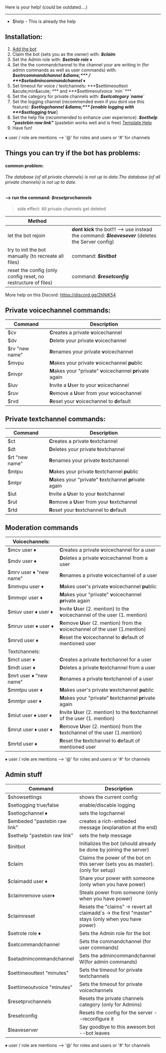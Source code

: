 Here is your help!
(could be outdated....)

------------


- $help - This is already the help

Installation:
------------
1. [Add the bot](https://discordapp.com/api/oauth2/authorize?client_id=640587565329678337&permissions=8&scope=bot "Add the bot")
2. Claim the bot (sets you as the owner) with: ***$claim***
3. Set the Admin role with: ***$setrole role &diams;***
4. Set the the commandchannel to the channel your are writing in (for admin commands as well as user commands) with: ***$setrcommandchannel &diams;***  / ***$setadmincommandchannel &diams;***
5. Set timeout for voice / textchannels: ***$settimeouttext &acute;min&acute; *** and ***$settimeoutvoice &acute;min&acute; *** 
6. Set the category for private channels with: ***$setcategory &acute;name&acute;*** 
7. Set the logging channel (recommended even if you dont use this feature): ***$setlogchannel &diams;*** [enable logging with ***$setlogging true***]
8. Set the help file (recommended to enhance user experience): ***$sethelp &quot;pastebin raw link&quot;*** (pastebin works well and is free) [Template Help](https://github.com/Dschogo/Dschogo-s-utilities/blob/master/template_help)
9. Have fun!

&diams; user / role are mentions --> '@' for roles and users or '#' for channels

Things  you can try if the bot has problems:
------------
#### common problem:
###### The database (of all private channels) is not up to date.The database (of all private channels) is not up to date.
#### --> run the command: ***$resetprvchannels***
> side effect: 
All private channels get deleted

| Method  |   |
| ------------ | ------------ |
| let the bot rejoin | **dont kick** the bot!!! --> use instead the command: ***$leavesever*** (deletes the Server config) |
| try to init the bot manually (to recreate all files) | command: ***$initbot***    |
| reset the config (only config reset, no restructure of files) | command: ***$resetconfig***    |


More help on this Discord: https://discord.gg/2hNjK54

Private voicechannel commands:
------------
| Command  | Description  |
| ------------ | ------------ |
| $cv  | **C**reates a private **v**oicechannel  |
| $dv |**D**elete your private **v**oicechannel   |
| $rv &quot;new name&quot;   |**R**enames your private **v**oicechannel |
| $mvpu  | **M**akes your private **v**oicechannel **pu**blic  |
| $mvpr | **M**akes your "private"  **v**oicechannel **pr**ivate again  |
| $iuv  | **I**nvite a **U**ser to your **v**oicechannel  |
| $ruv | **R**emove a **U**ser from your **v**oicechannel   |
| $rvd  | **R**eset your **v**oicechannel to **d**efault  |


Private textchannel commands:
------------
| Command  | Description  |
| ------------ | ------------ |
| $ct  | **C**reates a private **t**extchannel  |
| $dt |**D**eletes your private **t**extchannel   |
| $rt &quot;new name&quot;   |**R**enames your private **t**extchannel |
| $mtpu  | **M**akes your private **t**extchannel **pu**blic  |
| $mtpr | **M**akes your &quot;private&quot;  **t**extchannel **pr**ivate again  |
| $iut  | **I**nvite a **U**ser to your **t**extchannel  |
| $rut | **R**emove a **U**ser from your **t**extchannel   |
| $rtd  | **R**eset your **t**extchannel to **d**efault  |

Moderation commands
------------
| Voicechannels:  |   |
| ------------ | ------------ |
| $mcv user &diams;  | **C**reates a private **v**oicechannel for a user  |
| $mdv user &diams;|**D**eletes a private **v**oicechannel  from a user |
| $mrv user &diams;  &quot;new name&quot;   |**R**enames a private **v**oicechannel of a user|
| $mmvpu  user &diams;| **M**akes user's private **v**oicechannel **pu**blic  |
| $mmvpr user &diams;| **M**akes your &quot;private&quot;  **v**oicechannel **pr**ivate again  |
| $miuv  user &diams; user &diams;| **I**nvite **U**ser (2. mention) to the **v**oicechannel of the user (1. mention) |
| $mruv user &diams; user &diams; | **R**emove **U**ser (2. mention) from the **v**oicechannel of the user (1.mention) |
| $mrvd user &diams; | **R**eset the **v**oicechannel to **d**efault of mentioned user  |
| Textchannels:  |   |
| $mct user &diams;  | **C**reates a private **t**extchannel for a user  |
| $mdt user &diams;|**D**eletes a private **t**extchannel  from a user |
| $mrt user &diams;  &quot;new name&quot;   |**R**enames a private **t**extchannel of a user|
| $mmtpu  user &diams;| **M**akes user's private **v**extchannel **pu**blic  |
| $mmtpr user &diams;| **M**akes your &quot;private&quot;  **t**extchannel **pr**ivate again  |
| $miut  user &diams; user &diams;| **I**nvite **U**ser (2. mention) to the **t**extchannel of the user (1. mention) |
| $mrut user &diams; user &diams; | **R**emove **U**ser (2. mention) from the **t**extchannel of the user (1.mention) |
| $mrtd user &diams; | **R**eset the **t**extchannel to **d**efault of mentioned user  |

&diams; user / role are mentions --> '@' for roles and users or '#' for channels

Admin stuff
------------
| Command  | Description  |
| ------------ | ------------ |
| $showsettings | shows the current config |
| $setlogging true/false | enable/discable logging |
| $setlogchannel &diams; | sets the logchannel |
| $embeded &quot;pastebin raw link&quot; | creates a rich-embeded message (explanation at the end)|
| $sethelp &quot;pastebin raw link&quot; | sets the help message|
| $initbot | Initializes the bot (should already be done by joining the server)  |
| $claim | Claims the power of the bot on this server (sets you as master). (only for setup) |
| $claimadd user &diams; | Share your power with someone (only when you have power) |
| $claimremove user&diams; | Steals power from someone (only when you have power) |
| $claimreset | Resets the &quot;claims&quot; &rarr; revert all claimadd&acute;s  &rarr; the first &quot;master&quot; stays (only when you have power) |
| $setrole role &diams; | Sets the Admin role for the bot |
| $setcommandchannel |  Sets the commandchannel (for user commands)  |
| $setadmincommandchannel |  Sets the admincommandchannel W(for admin commands)  |
| $settimeouttext &quot;minutes&quot; | Sets the timeout for private textchannels |
| $settimeoutvoice &quot;minutes&quot; | Sets the timeout for private voicechannels |
| $resetprvchannels | Resets the private channels category (only for Admins) |
| $resetconfig | Resets the config for the server --reconfigure it |
| $leaveserver  | Say goodbye to this awesom bot --bot leaves  |

&diams; user / role are mentions --> '@' for roles and users or '#' for channels
